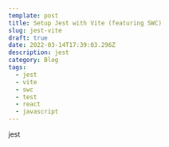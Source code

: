 ```yaml
---
template: post
title: Setup Jest with Vite (featuring SWC)
slug: jest-vite
draft: true
date: 2022-03-14T17:39:03.296Z
description: jest
category: Blog
tags:
  - jest
  - vite
  - swc
  - test
  - react
  - javascript
---
```

jest